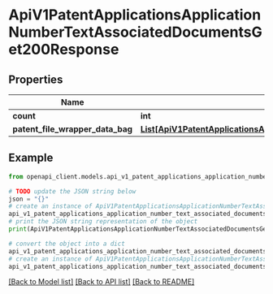 # ApiV1PatentApplicationsApplicationNumberTextAssociatedDocumentsGet200Response


## Properties

Name | Type | Description | Notes
------------ | ------------- | ------------- | -------------
**count** | **int** |  | [optional] 
**patent_file_wrapper_data_bag** | [**List[ApiV1PatentApplicationsApplicationNumberTextAssociatedDocumentsGet200ResponsePatentFileWrapperDataBagInner]**](ApiV1PatentApplicationsApplicationNumberTextAssociatedDocumentsGet200ResponsePatentFileWrapperDataBagInner.md) |  | [optional] 

## Example

```python
from openapi_client.models.api_v1_patent_applications_application_number_text_associated_documents_get200_response import ApiV1PatentApplicationsApplicationNumberTextAssociatedDocumentsGet200Response

# TODO update the JSON string below
json = "{}"
# create an instance of ApiV1PatentApplicationsApplicationNumberTextAssociatedDocumentsGet200Response from a JSON string
api_v1_patent_applications_application_number_text_associated_documents_get200_response_instance = ApiV1PatentApplicationsApplicationNumberTextAssociatedDocumentsGet200Response.from_json(json)
# print the JSON string representation of the object
print(ApiV1PatentApplicationsApplicationNumberTextAssociatedDocumentsGet200Response.to_json())

# convert the object into a dict
api_v1_patent_applications_application_number_text_associated_documents_get200_response_dict = api_v1_patent_applications_application_number_text_associated_documents_get200_response_instance.to_dict()
# create an instance of ApiV1PatentApplicationsApplicationNumberTextAssociatedDocumentsGet200Response from a dict
api_v1_patent_applications_application_number_text_associated_documents_get200_response_from_dict = ApiV1PatentApplicationsApplicationNumberTextAssociatedDocumentsGet200Response.from_dict(api_v1_patent_applications_application_number_text_associated_documents_get200_response_dict)
```
[[Back to Model list]](../README.md#documentation-for-models) [[Back to API list]](../README.md#documentation-for-api-endpoints) [[Back to README]](../README.md)


